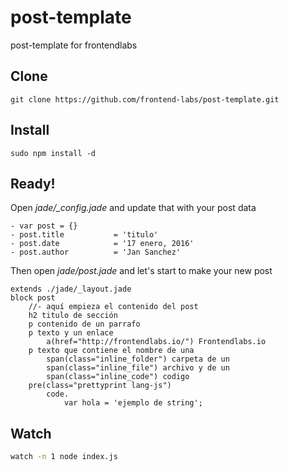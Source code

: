 # post-template
post-template for frontendlabs

## Clone

```
git clone https://github.com/frontend-labs/post-template.git
```

## Install

```
sudo npm install -d
```


## Ready!

Open *jade/_config.jade* and update that with your post data 

```jade
- var post = {}
- post.title           = 'titulo'
- post.date            = '17 enero, 2016'
- post.author          = 'Jan Sanchez'
```

Then open *jade/post.jade* and let's start to make your new post

```jade
extends ./jade/_layout.jade
block post
	//- aquí empieza el contenido del post
	h2 titulo de sección
	p contenido de un parrafo
	p texto y un enlace 
		a(href="http://frontendlabs.io/") Frontendlabs.io
	p texto que contiene el nombre de una 
		span(class="inline_folder") carpeta de un 
		span(class="inline_file") archivo y de un 
		span(class="inline_code") codigo
	pre(class="prettyprint lang-js")
		code.
			var hola = 'ejemplo de string';
```

## Watch

```bash
watch -n 1 node index.js
```
